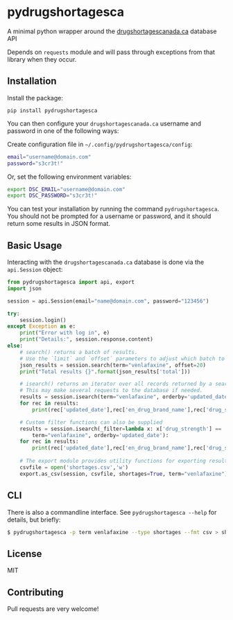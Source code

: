 # pydrugshortagesca

A minimal python wrapper around the [drugshortagescanada.ca](https://drugshortagescanada.ca) database API

Depends on `requests` module and will pass through exceptions from that library when they occur. 

## Installation

Install the package: 

```
pip install pydrugshortagesca
```

You can then configure your `drugshortagescanada.ca` username and password in one of the following ways: 

Create configuration file in `~/.config/pydrugshortagesca/config`:

```sh
email="username@domain.com"
password="s3cr3t!"
```

Or, set the following environment variables: 

```sh
export DSC_EMAIL="username@domain.com"
export DSC_PASSWORD="s3cr3t!"
```

You can test your installation by running the command `pydrugshortagesca`. You
should not be prompted for a username or password, and it should return some
results in JSON format. 

## Basic Usage

Interacting with the `drugshortagescanada.ca` database is done via the
`api.Session` object: 

```python
from pydrugshortagesca import api, export
import json

session = api.Session(email="name@domain.com", password="123456")

try:
    session.login()
except Exception as e:
    print("Error with log in", e)
    print("Details:", session.response.content)
else: 
    # search() returns a batch of results.
    # Use the `limit` and `offset` parameters to adjust which batch to return.
    json_results = session.search(term="venlafaxine", offset=20)
    print("Total results {}".format(json_results['total']))

    # isearch() returns an iterator over all records returned by a search.
    # This may make several requests to the database if needed.
    results = session.isearch(term="venlafaxine", orderby='updated_date')
    for rec in results:
        print(rec['updated_date'],rec['en_drug_brand_name'],rec['drug_strength'])

    # Custom filter functions can also be supplied
    results = session.isearch(_filter=lambda x: x['drug_strength'] == '150.0MG',
        term="venlafaxine", orderby='updated_date'):
    for rec in results:
        print(rec['updated_date'],rec['en_drug_brand_name'],rec['drug_strength'])
    
    # The export module provides utility functions for exporting results in tabular form
    csvfile = open('shortages.csv','w')
    export.as_csv(session, csvfile, shortages=True, term="venlafaxine")
```

## CLI 

There is also a commandline interface. See `pydrugshortagesca --help` for details, but briefly:

```sh
$ pydrugshortagesca -p term venlafaxine --type shortages --fmt csv > shortages.csv
```

## License

MIT

## Contributing

Pull requests are very welcome!
